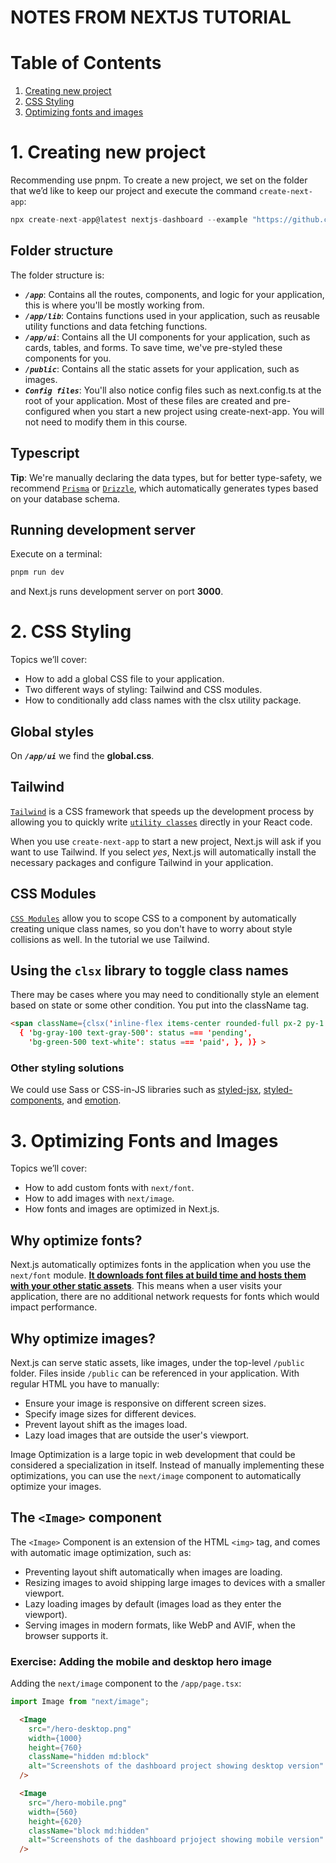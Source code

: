 # **NOTES FROM NEXTJS TUTORIAL**

# Table of Contents
1. [Creating new project](#chapter1)
2. [CSS Styling](#chapter2)
3. [Optimizing fonts and images](#chapter3)

<div id='chapter1'/>

# 1. Creating new project
Recommending use pnpm. To create a new project, we set on the folder that we’d like to keep our project and execute the command `create-next-app`:

```typescript 
npx create-next-app@latest nextjs-dashboard --example "https://github.com/vercel/next-learn/tree/main/dashboard/starter-example" –use-pnpm
```

## Folder structure
The folder structure is:
* **_`/app`_**: Contains all the routes, components, and logic for your application, this is where you'll be mostly working from.
* **_`/app/lib`_**: Contains functions used in your application, such as reusable utility functions and data fetching functions.
* **_`/app/ui`_**: Contains all the UI components for your application, such as cards, tables, and forms. To save time, we've pre-styled these components for you.
* **_`/public`_**: Contains all the static assets for your application, such as images.
* **_`Config files`_**: You'll also notice config files such as next.config.ts at the root of your application. Most of these files are created and pre-configured when you start a new project using create-next-app. You will not need to modify them in this course.

## Typescript
**Tip**: We're manually declaring the data types, but for better type-safety, we recommend [`Prisma`](https://prisma.io) or [`Drizzle`](https://orm.drizzle.team/), which automatically generates types based on your database schema.

## Running development server
Execute on a terminal: 
```typescript 
pnpm run dev 
``` 
and Next.js runs development server on port **3000**.

<div id='chapter2'/>

# 2. CSS Styling 
Topics we’ll cover:

* How to add a global CSS file to your application.
* Two different ways of styling: Tailwind and CSS modules.
* How to conditionally add class names with the clsx utility package.

## Global styles
On **_`/app/ui`_** we find the **global.css**.

## Tailwind
[`Tailwind`](https://tailwindcss.com) is a CSS framework that speeds up the development process by allowing you to quickly write [`utility classes`](https://tailwindcss.com/docs/styling-with-utility-classes) directly in your React code. 

When you use `create-next-app` to start a new project, Next.js will ask if you want to use Tailwind. If you select _yes_, Next.js will automatically install the necessary packages and configure Tailwind in your application.

## CSS Modules
[`CSS Modules`](https://nextjs.org/docs/app/getting-started/css) allow you to scope CSS to a component by automatically creating unique class names, so you don't have to worry about style collisions as well. In the tutorial we use Tailwind.

## Using the `clsx` library to toggle class names

There may be cases where you may need to conditionally style an element based on state or some other condition. You put into the className tag.

```html
<span className={clsx('inline-flex items-center rounded-full px-2 py-1 text-sm', 
  { 'bg-gray-100 text-gray-500': status === 'pending', 
    'bg-green-500 text-white': status === 'paid', }, )} >
```

### Other styling solutions 
We could use Sass or CSS-in-JS libraries such as [styled-jsx](https://github.com/vercel/styled-jsx), [styled-components](https://github.com/vercel/next.js/tree/canary/examples/with-styled-components), and [emotion](https://github.com/vercel/next.js/tree/canary/examples/with-emotion).

<div id='chapter3'/>

# 3. Optimizing Fonts and Images
Topics we’ll cover:

* How to add custom fonts with `next/font`.
* How to add images with `next/image`.
* How fonts and images are optimized in Next.js.

## Why optimize fonts?

Next.js automatically optimizes fonts in the application when you use the `next/font` module. <u>**It downloads font files at build time and hosts them with your other static assets**</u>. This means when a user visits your application, there are no additional network requests for fonts which would impact performance.

## Why optimize images?

Next.js can serve static assets, like images, under the top-level `/public` folder. Files inside `/public` can be referenced in your application. With regular HTML you have to manually: 
* Ensure your image is responsive on different screen sizes.
* Specify image sizes for different devices.
* Prevent layout shift as the images load.
* Lazy load images that are outside the user's viewport.

Image Optimization is a large topic in web development that could be considered a specialization in itself. Instead of manually implementing these optimizations, you can use the `next/image` component to automatically optimize your images.

## The `<Image>` component

The `<Image>` Component is an extension of the HTML `<img>` tag, and comes with automatic image optimization, such as:

* Preventing layout shift automatically when images are loading.
* Resizing images to avoid shipping large images to devices with a smaller viewport.
* Lazy loading images by default (images load as they enter the viewport).
* Serving images in modern formats, like WebP and AVIF, when the browser supports it.

### Exercise: Adding the mobile and desktop hero image

Adding the `next/image` component to the `/app/page.tsx`:

```typescript
import Image from "next/image";
```

```html
  <Image
    src="/hero-desktop.png"
    width={1000}
    height={760}
    className="hidden md:block"
    alt="Screenshots of the dashboard project showing desktop version"
  />
```

```html 
  <Image
    src="/hero-mobile.png"
    width={560}
    height={620}
    className="block md:hidden"
    alt="Screenshots of the dashboard prjoject showing mobile version"
  />
```